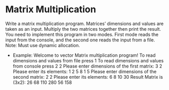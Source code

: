 # Matrix Multiplication

Write a matrix multiplication program. Matrices’ dimensions and values are taken as
an input. Multiply the two matrices together then print the result. You need to
implement this program in two modes.
First mode reads the input from the console, and the second one reads the input
from a file.
Note: Must use dynamic allocation.

- Example:
  Welcome to vector Matrix multiplication program!
  To read dimensions and values from file press 1
  To read dimensions and values from console press 2
  2
  Please enter dimensions of the first matrix: 3 2
  Please enter its elements:
  1 2
  5 8
  1 5
  Please enter dimensions of the second matrix: 2 2
  Please enter its elements:
  6 8
  10 30
  Result Matrix is (3x2):
  26 68
  110 280
  56 158
